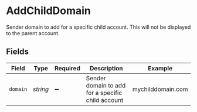 # AddChildDomain

Sender domain to add for a specific child account. This will not be displayed to the parent account.


## Fields

| Field                                             | Type                                              | Required                                          | Description                                       | Example                                           |
| ------------------------------------------------- | ------------------------------------------------- | ------------------------------------------------- | ------------------------------------------------- | ------------------------------------------------- |
| `domain`                                          | *string*                                          | :heavy_minus_sign:                                | Sender domain to add for a specific child account | mychilddomain.com                                 |